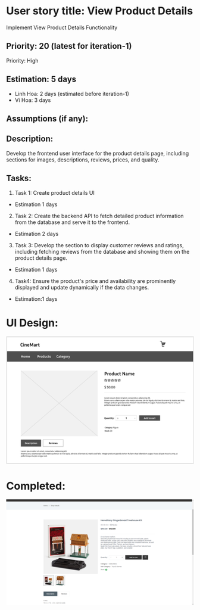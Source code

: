 # User story title: View Product Details
Implement View Product Details Functionality


## Priority: 20 (latest for iteration-1)
Priority: High

## Estimation: 5 days
* Linh Hoa: 2 days (estimated before iteration-1)
* Vi Hoa: 3 days

## Assumptions (if any):

## Description: 
Develop the frontend user interface for the product details page, including sections for images, descriptions, reviews, prices, and quality.

## Tasks:
1. Task 1: Create product details UI 
- Estimation 1 days

2. Task 2: Create the backend API to fetch detailed product information from the database and serve it to the frontend.
- Estimation 2 days

3. Task 3: Develop the section to display customer reviews and ratings, including fetching reviews from the database and showing them on the product details page.
- Estimation 1 days

4. Task4: Ensure the product's price and availability are prominently displayed and update dynamically if the data changes.
- Estimation:1 days

# UI Design:

![alt text](image-5.png)

# Completed:

![alt text](image-10.png)
